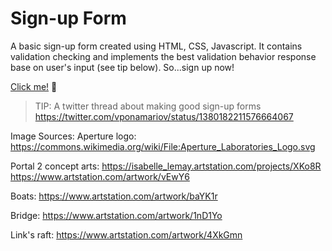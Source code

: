 # Sign-up Form

A basic sign-up form created using HTML, CSS, Javascript. It contains validation checking and implements the best validation behavior response base on user's input (see tip below). So...sign up now!

[Click me!](https://novacat35.github.io/sign-up-form/) 📝

> TIP: A twitter thread about making good sign-up forms
https://twitter.com/vponamariov/status/1380182211576664067

Image Sources:
Aperture logo: https://commons.wikimedia.org/wiki/File:Aperture_Laboratories_Logo.svg

Portal 2 concept arts: 
https://isabelle_lemay.artstation.com/projects/XKo8R 
https://www.artstation.com/artwork/vEwY6

Boats: https://www.artstation.com/artwork/baYK1r

Bridge: https://www.artstation.com/artwork/1nD1Yo

Link's raft: https://www.artstation.com/artwork/4XkGmn

